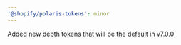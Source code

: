```yaml
---
'@shopify/polaris-tokens': minor
---
```


Added new depth tokens that will be the default in v7.0.0
